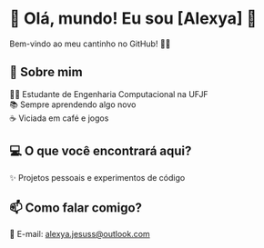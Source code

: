 # 🌸 Olá, mundo! Eu sou [Alexya] 🌸  

Bem-vindo ao meu cantinho no GitHub! 🚀✨

## 🌟 Sobre mim  
👩‍💻 Estudante de Engenharia Computacional na UFJF  
📚 Sempre aprendendo algo novo  
☕ Viciada em café e jogos

## 💻 O que você encontrará aqui?  
✨ Projetos pessoais e experimentos de código  
 
## 📫 Como falar comigo?  
📧 E-mail: [alexya.jesuss@outlook.com](mailto:alexya.jesuss@outlook.com)  
